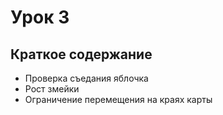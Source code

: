 # Урок 3 

## Краткое содержание 

- Проверка съедания яблочка
- Рост змейки
- Ограничение перемещения на краях карты
